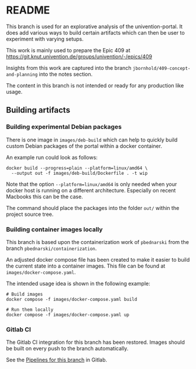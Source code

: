 
# README

This branch is used for an explorative analysis of the univention-portal. It
does add various ways to build certain artifacts which can then be user to
experiment with varying setups.

This work is mainly used to prepare the Epic 409 at
<https://git.knut.univention.de/groups/univention/-/epics/409>

Insights from this work are captured into the branch
`jbornhold/409-concept-and-planning` into the notes section.

The content in this branch is not intended or ready for any production like
usage.



## Building artifacts


### Building experimental Debian packages

There is one image in `images/deb-build` which can help to quickly build custom
Debian packages of the portal within a docker container.

An example run could look as follows:

```
docker build --progress=plain --platform=linux/amd64 \
  --output out -f images/deb-build/Dockerfile . -t wip
```

Note that the option `--platform=linux/amd64` is only needed when your docker
host is running on a different architecture. Especially on recent Macbooks this
can be the case.

The command should place the packages into the folder `out/` within the project
source tree.


### Building container images locally

This branch is based upon the containerization work of `pbednarski` from the
branch `pbednarski/containerization`.

An adjusted docker compose file has been created to make it easier to build the
current state into a container images. This file can be found at
`images/docker-compose.yaml`.

The intended usage idea is shown in the following example:

```
# Build images
docker compose -f images/docker-compose.yaml build

# Run them locally
docker compose -f images/docker-compose.yaml up
```


### Gitlab CI

The Gitlab CI integration for this branch has been restored. Images should be
built on every push to the branch automatically.

See the [Pipelines for this
branch](https://git.knut.univention.de/univention/components/univention-portal/-/pipelines?page=1&scope=all&ref=jbornhold%2F409-exploration-wip)
in Gitlab.
